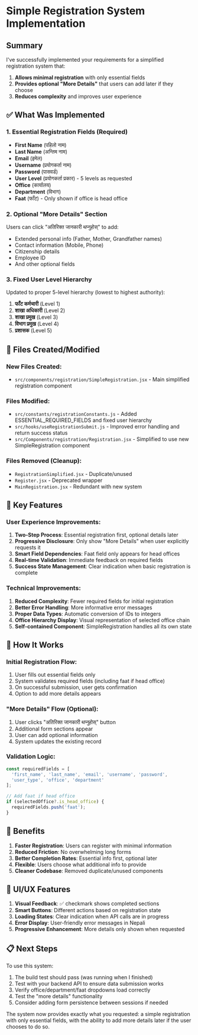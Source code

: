 # Simple Registration System Implementation

## Summary

I've successfully implemented your requirements for a simplified registration system that:

1. **Allows minimal registration** with only essential fields
2. **Provides optional "More Details"** that users can add later if they choose
3. **Reduces complexity** and improves user experience

## ✅ What Was Implemented

### 1. **Essential Registration Fields (Required)**
- **First Name** (पहिलो नाम)
- **Last Name** (अन्तिम नाम) 
- **Email** (इमेल)
- **Username** (प्रयोगकर्ता नाम)
- **Password** (पासवर्ड)
- **User Level** (प्रयोगकर्ता प्रकार) - 5 levels as requested
- **Office** (कार्यालय)
- **Department** (विभाग)
- **Faat** (फाँट) - Only shown if office is head office

### 2. **Optional "More Details" Section**
Users can click "अतिरिक्त जानकारी थप्नुहोस्" to add:
- Extended personal info (Father, Mother, Grandfather names)
- Contact information (Mobile, Phone)
- Citizenship details
- Employee ID
- And other optional fields

### 3. **Fixed User Level Hierarchy**
Updated to proper 5-level hierarchy (lowest to highest authority):
1. **फाँट कर्मचारी** (Level 1)
2. **शाखा अधिकारी** (Level 2) 
3. **शाखा प्रमुख** (Level 3)
4. **विभाग प्रमुख** (Level 4)
5. **प्रशासक** (Level 5)

## 📁 Files Created/Modified

### New Files Created:
- `src/components/registration/SimpleRegistration.jsx` - Main simplified registration component

### Files Modified:
- `src/constants/registrationConstants.js` - Added ESSENTIAL_REQUIRED_FIELDS and fixed user hierarchy
- `src/hooks/useRegistrationSubmit.js` - Improved error handling and return success status
- `src/Components/registration/Registration.jsx` - Simplified to use new SimpleRegistration component

### Files Removed (Cleanup):
- `RegistrationSimplified.jsx` - Duplicate/unused
- `Register.jsx` - Deprecated wrapper  
- `MainRegistration.jsx` - Redundant with new system

## 🎯 Key Features

### User Experience Improvements:
1. **Two-Step Process**: Essential registration first, optional details later
2. **Progressive Disclosure**: Only show "More Details" when user explicitly requests it
3. **Smart Field Dependencies**: Faat field only appears for head offices
4. **Real-time Validation**: Immediate feedback on required fields
5. **Success State Management**: Clear indication when basic registration is complete

### Technical Improvements:
1. **Reduced Complexity**: Fewer required fields for initial registration
2. **Better Error Handling**: More informative error messages
3. **Proper Data Types**: Automatic conversion of IDs to integers
4. **Office Hierarchy Display**: Visual representation of selected office chain
5. **Self-contained Component**: SimpleRegistration handles all its own state

## 🔧 How It Works

### Initial Registration Flow:
1. User fills out essential fields only
2. System validates required fields (including faat if head office)
3. On successful submission, user gets confirmation
4. Option to add more details appears

### "More Details" Flow (Optional):
1. User clicks "अतिरिक्त जानकारी थप्नुहोस्" button
2. Additional form sections appear
3. User can add optional information
4. System updates the existing record

### Validation Logic:
```javascript
const requiredFields = [
  'first_name', 'last_name', 'email', 'username', 'password', 
  'user_type', 'office', 'department'
];

// Add faat if head office
if (selectedOffice?.is_head_office) {
  requiredFields.push('faat');
}
```

## 🚀 Benefits

1. **Faster Registration**: Users can register with minimal information
2. **Reduced Friction**: No overwhelming long forms
3. **Better Completion Rates**: Essential info first, optional later
4. **Flexible**: Users choose what additional info to provide
5. **Cleaner Codebase**: Removed duplicate/unused components

## 🎨 UI/UX Features

1. **Visual Feedback**: ✅ checkmark shows completed sections
2. **Smart Buttons**: Different actions based on registration state
3. **Loading States**: Clear indication when API calls are in progress
4. **Error Display**: User-friendly error messages in Nepali
5. **Progressive Enhancement**: More details only shown when requested

## 📋 Next Steps

To use this system:
1. The build test should pass (was running when I finished)
2. Test with your backend API to ensure data submission works
3. Verify office/department/faat dropdowns load correctly
4. Test the "more details" functionality
5. Consider adding form persistence between sessions if needed

The system now provides exactly what you requested: a simple registration with only essential fields, with the ability to add more details later if the user chooses to do so.
